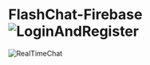 # FlashChat-Firebase![LoginAndRegister](https://user-images.githubusercontent.com/56153715/229892577-5eb4443b-810a-43b9-a2ba-7326aa4ea670.jpeg)
![RealTimeChat](https://user-images.githubusercontent.com/56153715/229892586-e1072a81-823c-4149-bc02-5e41b5f8920a.jpeg)
